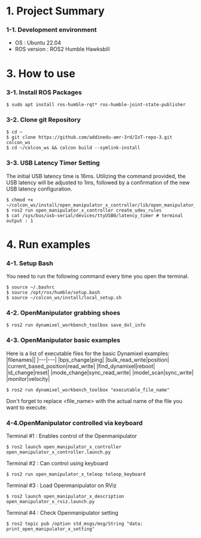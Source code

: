 # 1. Project Summary

### 1-1. Development environment
- OS : Ubuntu 22.04
- ROS version : ROS2 Humble Hawksbill

# 3. How to use
### 3-1. Install ROS Packages

<pre><code>$ sudo apt install ros-humble-rqt* ros-humble-joint-state-publisher</code></pre>

### 3-2. Clone git Repository

<pre><code>$ cd ~
$ git clone https://github.com/addinedu-amr-3rd/IoT-repo-3.git colcon_ws
$ cd ~/colcon_ws && colcon build --symlink-install</code></pre>

### 3-3. USB Latency Timer Setting
The initial USB latency time is 16ms. Utilizing the command provided, the USB latency will be adjusted to 1ms, followed by a confirmation of the new USB latency configuration.

<pre><code>$ chmod +x ~/colcon_ws/install/open_manipulator_x_controller/lib/open_manipulator_x_controller/create_udev_rules
$ ros2 run open_manipulator_x_controller create_udev_rules
$ cat /sys/bus/usb-serial/devices/ttyUSB0/latency_timer # terminal output : 1</code></pre>

# 4. Run examples

### 4-1. Setup Bash

You need to run the following command every time you open the terminal.

<pre><code>$ source ~/.bashrc
$ source /opt/ros/humble/setup.bash
$ source ~/colcon_ws/install/local_setup.sh</code></pre>

### 4-2. OpenManipulator grabbing shoes

<pre><code>$ ros2 run dynamixel_workbench_toolbox save_dxl_info</code></pre>

### 4-3. OpenManipulator basic examples

Here is a list of executable files for the basic Dynamixel examples:
|filenames||
|---|---|
|bps_change|ping|
|bulk_read_write|position|
|current_based_position|read_write|
|find_dynamixel|reboot|
|id_change|reset|
|mode_change|sync_read_write|
|model_scan|sync_write|
|monitor|velocity|

<pre><code>$ ros2 run dynamixel_workbench_toolbox "executable_file_name"</code></pre>

Don't forget to replace <file_name> with the actual name of the file you want to execute.

### 4-4.OpenManipulator controlled via keyboard
Terminal #1 : Enables control of the Openmanipulator

<pre><code>$ ros2 launch open_manipulator_x_controller open_manipulator_x_controller.launch.py</code></pre>

Terminal #2 : Can control using keyboard

<pre><code>$ ros2 run open_manipulator_x_teleop teleop_keyboard</code></pre>

Terminal #3 : Load Openmanipulator on RViz

<pre><code>$ ros2 launch open_manipulator_x_description open_manipulator_x_rviz.launch.py</code></pre>

Terminal #4 : Check Openmanipulator setting

<pre><code>$ ros2 topic pub /option std_msgs/msg/String "data: print_open_manipulator_x_setting"
</code></pre>
